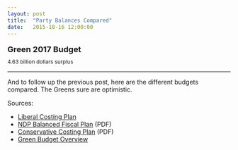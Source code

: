 ```yaml
---
layout: post
title:  "Party Balances Compared"
date:   2015-10-16 12:00:00
---
```


<div id="partyBalancesChart"></div>
<div id="partyBalancesTip">
	<p id="tipTop"><strong><span id="tipParty">Green 2017</span> Budget</strong></p>
	<p class="tipInfo"><span id="tipVal">4.63 billion dollars</span> <span id="tipBal">surplus</span></p>
</div>

* * *

And to follow up the previous post, here are the different budgets compared. The Greens sure are optimistic.

Sources:

- [Liberal Costing Plan](http://www.liberal.ca/costing-plan/)
- [NDP Balanced Fiscal Plan](http://xfer.ndp.ca/2015/2015-Full-Platform-EN.pdf) (PDF)
- [Conservative Costing Plan](http://www.conservative.ca/media/plan/costing-plan.pdf) (PDF)
- [Green Budget Overview](http://www.greenparty.ca/en/budget)

<style>

#partyBalancesChart text {
  font-size: 10px;
}
#partyBalancesChart .axis path,
#partyBalancesChart .axis line {
  fill: none;
  stroke: #000;
  shape-rendering: crispEdges;
}

#partyBalancesChart .axis--y path {
  display: none;
}

#partyBalancesChart .data {
  fill: none;
  stroke: #aaa;
  stroke-linejoin: round;
  stroke-linecap: round;
  stroke-width: 1.5px;
}

#partyBalancesChart .budget--hover {
  stroke: #000 !important;
}

#partyBalancesChart .liberal {
  stroke: #d6191f;
}

#partyBalancesChart .conservative {
  stroke: #0b6aaa;
}

#partyBalancesChart .green {
  stroke: #3d9c34;
}

#partyBalancesChart .ndp {
  stroke: #f37122;
}

#partyBalancesChart .focus text {
  text-anchor: middle;
  text-shadow: 0 1px 0 #fff, 1px 0 0 #fff, 0 -1px 0 #fff, -1px 0 0 #fff;
}

#partyBalancesChart .voronoi path {
  fill: none;
  pointer-events: all;
}

#partyBalancesChart .voronoi--show path {
  stroke: red;
  stroke-opacity: .2;
}

#partyBalancesTip {
	display: block;
	margin-bottom: 15px;
  pointer-events: none;
}

#partyBalancesTip #tipTop {
  font-size: 18px;
  margin-bottom: 10px !important;
}

#partyBalancesTip .tipInfo {
  font-size: 12px;
  margin: 0;
}

.hidden {
	display: none;
}

</style>

<script>

partyBals();

function partyBals() {
  var years,
      yearFormat = d3.time.format("%Y");

  var margin = {top: 20, right: 20, bottom: 30, left: 20},
      width = 740 - margin.left - margin.right,
      height = 300 - margin.top - margin.bottom;

  var x = d3.time.scale()
      .range([0, width]);

  var y = d3.scale.linear()
      .range([height, 0]);

  var voronoi = d3.geom.voronoi()
      .x(function(d) { return x(d.date); })
      .y(function(d) { return y(d.value); })
      .clipExtent([[-margin.left, -margin.top], [width + margin.right, height + margin.bottom]]);

  var line = d3.svg.line()
      .x(function(d) { return x(d.date); })
      .y(function(d) { return y(d.value); });

  var svg = d3.select("#partyBalancesChart").append("svg")
      .attr("class", "budgetPlotted")
      .attr("width", width + margin.left + margin.right)
      .attr("height", height + margin.top + margin.bottom)
    .append("g")
      .attr("transform", "translate(" + margin.left + "," + margin.top + ")");

  d3.csv("{{ site.baseurl }}/data/2015/10/16/party_bals.csv", type, function(error, data) {
    x.domain(d3.extent(years));
    y.domain([d3.min(data, function(c) { 
        return d3.min(c.values, function(d) { return d.value; }); 
      }), 
      d3.max(data, function(c) { 
        return d3.max(c.values, function(d) { return d.value; }); 
      })]).nice();

    svg.append("g")
        .attr("class", "axis axis--x")
        .attr("transform", "translate(0," + height + ")")
        .call(d3.svg.axis()
			.ticks(4)
          .scale(x)
          .orient("bottom"));

    svg.append("g")
        .attr("class", "axis axis--y")
        .call(d3.svg.axis()
          .scale(y)
          .orient("left"));

    svg.append("g")
      .selectAll("path")
        .data(data)
      .enter().append("path")
        .attr("d", function(d) { d.line = this; return line(d.values); })
				.attr("class", function(d) {
					return "data " + d.name.toLowerCase();
				});

    var focus = svg.append("g")
        .attr("transform", "translate(-100,-100)")
        .attr("class", "focus");

    focus.append("circle")
        .attr("r", 3.5);

    focus.append("text")
        .attr("y", -10);

    var voronoiGroup = svg.append("g")
        .attr("class", "voronoi");

    voronoiGroup.selectAll("path")
      .data(voronoi(d3.nest()
        .key(function(d) { return x(d.date) + "," + y(d.value); })
        .rollup(function(v) { return v[0]; })
        .entries(d3.merge(data.map(function(d) { return d.values; })))
        .map(function(d) { return d.values; })))
      .enter().append("path")
        .attr("d", function(d) { return "M" + d.join("L") + "Z"; })
        .datum(function(d) { return d.point; })
        .on("mouseover", mouseover)
        .on("mouseout", mouseout);

    function mouseover(d) {
      d3.select("#partyBalancesTip").select("#tipParty")
				.text(d.budget.name + " " + d.date.getFullYear());
				
      d3.select("#partyBalancesTip").select("#tipVal")
				.text(Math.abs(d.value).toFixed(2) + " billion dollars ");
				
      if (d.value > 0) {
        d3.select("#partyBalancesTip").select("#tipBal")
          .text("surplus");
      } else {
        d3.select("#partyBalancesTip").select("#tipBal")
          .text("deficit");
      }

      d3.select(d.budget.line).classed("budget--hover", true);
      d.budget.line.parentNode.appendChild(d.budget.line);
      focus.attr("transform", "translate(" + x(d.date) + "," + y(d.value) + ")");
    }

    function mouseout(d) {
      d3.select(d.budget.line).classed("budget--hover", false);
      focus.attr("transform", "translate(-100,-100)");
    }
  });

  function type(d, i) {
    if (!i) years = Object.keys(d).map(yearFormat.parse).filter(Number);
    var budget = {
      name: d.Party,
      values: null
    };
    budget.values = years.map(function(m) {
      return {
        budget: budget,
        date: m,
        value: (+d[yearFormat(m)]) / 1000
      };
    });
    return budget;
  }
}

</script>